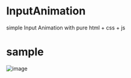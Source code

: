 # InputAnimation
simple Input Animation with pure html + css + js
# sample

![image](https://user-images.githubusercontent.com/56373025/103318986-f5df9400-4a0e-11eb-8c15-513fc00e492b.png)
